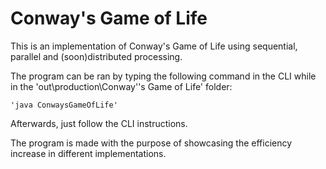 # Conway's Game of Life

This is an implementation of Conway's Game of Life using sequential, parallel and (soon)distributed processing.

The program can be ran by typing the following command in the CLI while in the 'out\production\Conway''s Game of Life\' folder:
```
'java ConwaysGameOfLife'
```

Afterwards, just follow the CLI instructions.

The program is made with the purpose of showcasing the efficiency increase in different implementations.
